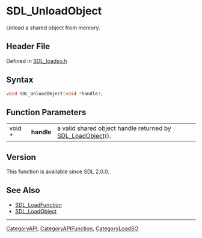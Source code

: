 # SDL_UnloadObject

Unload a shared object from memory.

## Header File

Defined in [SDL_loadso.h](https://github.com/libsdl-org/SDL/blob/SDL2/include/SDL_loadso.h)

## Syntax

```c
void SDL_UnloadObject(void *handle);
```

## Function Parameters

|        |            |                                                                              |
| ------ | ---------- | ---------------------------------------------------------------------------- |
| void * | **handle** | a valid shared object handle returned by [SDL_LoadObject](SDL_LoadObject)(). |

## Version

This function is available since SDL 2.0.0.

## See Also

- [SDL_LoadFunction](SDL_LoadFunction)
- [SDL_LoadObject](SDL_LoadObject)

----
[CategoryAPI](CategoryAPI), [CategoryAPIFunction](CategoryAPIFunction), [CategoryLoadSO](CategoryLoadSO)

